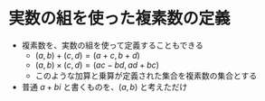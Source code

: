 # 実数の組を使った複素数の定義

- 複素数を、実数の組を使って定義することもできる
  - $(a,b) + (c,d) = (a+c, b+d)$
  - $(a,b) \times (c,d) = (ac - bd, ad + bc)$
  - このような加算と乗算が定義された集合を複素数の集合とする
- 普通 $a + bi$ と書くものを、$(a, b)$ と考えただけ
